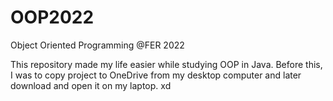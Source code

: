 # OOP2022
Object Oriented Programming @FER 2022

This repository made my life easier while studying OOP in Java.
Before this, I was to copy project to OneDrive from my desktop computer and later download and open it on my laptop. xd
